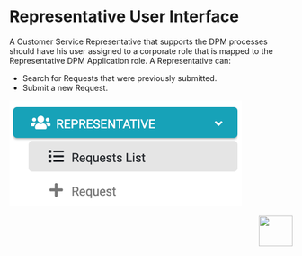 # Representative User Interface

A Customer Service Representative that supports the DPM processes should have his user assigned to a corporate role that is mapped to the Representative DPM Application role. 
A Representative can:

- Search for Requests that were previously submitted.
- Submit a new Request. 

![](images/Figure_32_Representative_menu.png)

[<img align="right" width="60" height="54" src="/articles/images/Next.png">](/articles/00_DPM_User_Guide/05a_search_a_request.md)
